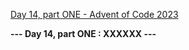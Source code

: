 [Day 14, part ONE - Advent of Code 2023](https://adventofcode.com/2023/day/14)

**--- Day 14, part ONE : XXXXXX ---**


